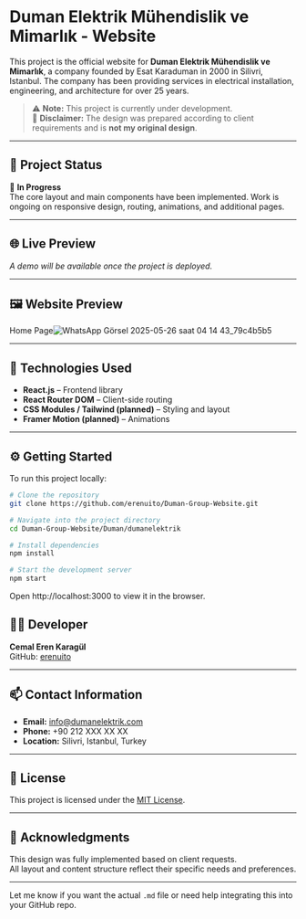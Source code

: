 # Duman Elektrik Mühendislik ve Mimarlık - Website

This project is the official website for **Duman Elektrik Mühendislik ve Mimarlık**, a company founded by Esat Karaduman in 2000 in Silivri, Istanbul. The company has been providing services in electrical installation, engineering, and architecture for over 25 years.

> ⚠️ **Note:** This project is currently under development.  
> 🎨 **Disclaimer:** The design was prepared according to client requirements and is **not my original design**.

---

## 🚧 Project Status

🔧 **In Progress**  
The core layout and main components have been implemented. Work is ongoing on responsive design, routing, animations, and additional pages.

---

## 🌐 Live Preview

_A demo will be available once the project is deployed._

---

## 🖼️ Website Preview

Home Page![WhatsApp Görsel 2025-05-26 saat 04 14 43_79c4b5b5](https://github.com/user-attachments/assets/6153e02b-e816-4659-bbfb-ccff07a633a5)

---

## 🧰 Technologies Used

- **React.js** – Frontend library
- **React Router DOM** – Client-side routing
- **CSS Modules / Tailwind (planned)** – Styling and layout
- **Framer Motion (planned)** – Animations

---

## ⚙️ Getting Started

To run this project locally:

```bash
# Clone the repository
git clone https://github.com/erenuito/Duman-Group-Website.git

# Navigate into the project directory
cd Duman-Group-Website/Duman/dumanelektrik

# Install dependencies
npm install

# Start the development server
npm start
```
Open http://localhost:3000 to view it in the browser.

## 🧑‍💻 Developer

**Cemal Eren Karagül**  
GitHub: [erenuito](https://github.com/erenuito)

---

## 📫 Contact Information

- **Email:** info@dumanelektrik.com  
- **Phone:** +90 212 XXX XX XX  
- **Location:** Silivri, Istanbul, Turkey

---

## 📃 License

This project is licensed under the [MIT License](LICENSE).

---

## 📌 Acknowledgments

This design was fully implemented based on client requests.  
All layout and content structure reflect their specific needs and preferences.



---

Let me know if you want the actual `.md` file or need help integrating this into your GitHub repo.



